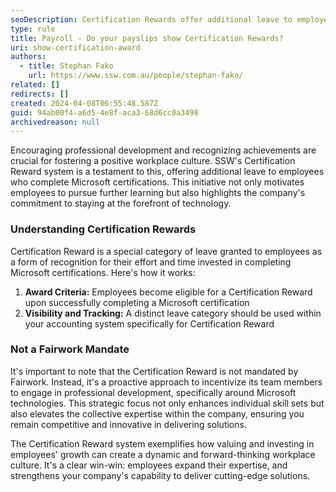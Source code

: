 ```yaml
---
seoDescription: Certification Rewards offer additional leave to employees who complete Microsoft certifications, encouraging professional development and recognizing achievements.
type: rule
title: Payroll - Do your payslips show Certification Rewards?
uri: show-certification-award
authors:
  - title: Stephan Fako
    url: https://www.ssw.com.au/people/stephan-fako/
related: []
redirects: []
created: 2024-04-08T06:55:48.587Z
guid: 94ab00f4-a6d5-4e8f-aca3-68d6cc0a3498
archivedreason: null
---
```


Encouraging professional development and recognizing achievements are crucial for fostering a positive workplace culture. SSW's Certification Reward system is a testament to this, offering additional leave to employees who complete Microsoft certifications. This initiative not only motivates employees to pursue further learning but also highlights the company's commitment to staying at the forefront of technology.

<!--endintro-->

### Understanding Certification Rewards

Certification Reward is a special category of leave granted to employees as a form of recognition for their effort and time invested in completing Microsoft certifications. Here's how it works:

1. **Award Criteria:** Employees become eligible for a Certification Reward upon successfully completing a Microsoft certification
2. **Visibility and Tracking:** A distinct leave category should be used within your accounting system specifically for Certification Reward

### Not a Fairwork Mandate

It's important to note that the Certification Reward is not mandated by Fairwork. Instead, it's a proactive approach to incentivize its team members to engage in professional development, specifically around Microsoft technologies. This strategic focus not only enhances individual skill sets but also elevates the collective expertise within the company, ensuring you remain competitive and innovative in delivering solutions.

The Certification Reward system exemplifies how valuing and investing in employees' growth can create a dynamic and forward-thinking workplace culture. It's a clear win-win: employees expand their expertise, and strengthens your company's capability to deliver cutting-edge solutions.
